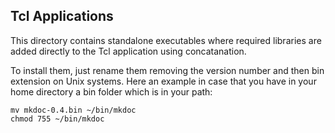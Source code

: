 ## Tcl Applications

This directory contains standalone executables where required libraries are
added directly to the Tcl application using concatanation.

To install them, just rename them removing the version number and then bin
extension on Unix systems. Here an example in case that you have in your home
directory a bin folder which is in your path:

```
mv mkdoc-0.4.bin ~/bin/mkdoc
chmod 755 ~/bin/mkdoc
```

